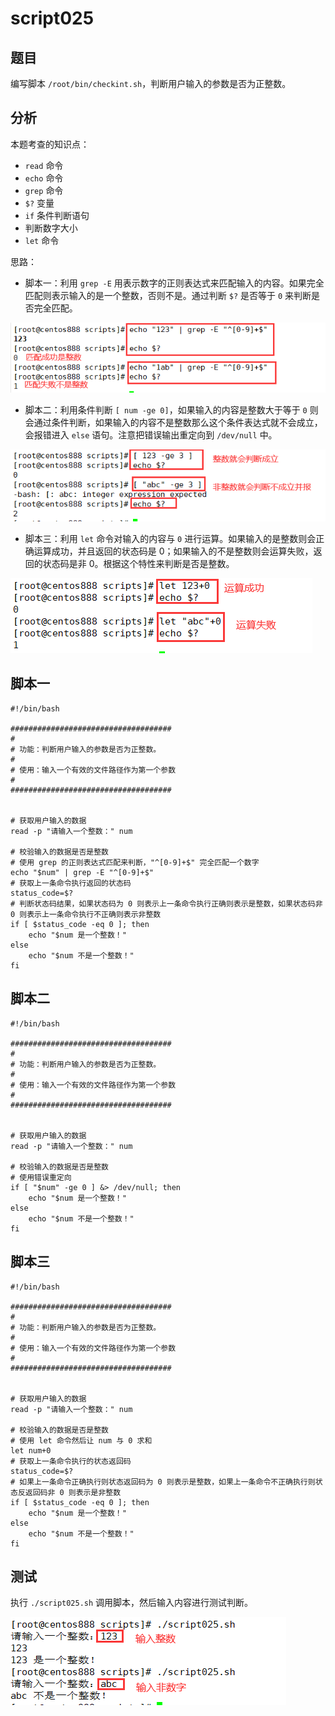 # script025 
## 题目

编写脚本 `/root/bin/checkint.sh`，判断用户输入的参数是否为正整数。





## 分析

本题考查的知识点：

- `read` 命令
- `echo` 命令
- `grep` 命令
- `$?` 变量
- `if` 条件判断语句
- 判断数字大小
- `let` 命令

思路：

- 脚本一：利用 `grep -E` 用表示数字的正则表达式来匹配输入的内容。如果完全匹配则表示输入的是一个整数，否则不是。通过判断 `$?` 是否等于 `0` 来判断是否完全匹配。



![image-20220601220458545](image-script025/image-20220601220458545.png)

- 脚本二：利用条件判断 `[ num -ge 0]`，如果输入的内容是整数大于等于 `0` 则会通过条件判断，如果输入的内容不是整数那么这个条件表达式就不会成立，会报错进入 `else` 语句。注意把错误输出重定向到 `/dev/null` 中。



![image-20220601220954005](image-script025/image-20220601220954005.png)

- 脚本三：利用 `let` 命令对输入的内容与 `0` 进行运算。如果输入的是整数则会正确运算成功，并且返回的状态码是 0；如果输入的不是整数则会运算失败，返回的状态码是非 0。根据这个特性来判断是否是整数。



![image-20220601221256513](image-script025/image-20220601221256513.png)





## 脚本一

```shell
#!/bin/bash

####################################
#
# 功能：判断用户输入的参数是否为正整数。
#
# 使用：输入一个有效的文件路径作为第一个参数
#
####################################


# 获取用户输入的数据
read -p "请输入一个整数：" num

# 校验输入的数据是否是整数
# 使用 grep 的正则表达式匹配来判断，"^[0-9]+$" 完全匹配一个数字
echo "$num" | grep -E "^[0-9]+$"
# 获取上一条命令执行返回的状态码
status_code=$?
# 判断状态码结果，如果状态码为 0 则表示上一条命令执行正确则表示是整数，如果状态码非 0 则表示上一条命令执行不正确则表示非整数
if [ $status_code -eq 0 ]; then
    echo "$num 是一个整数！"
else
    echo "$num 不是一个整数！"
fi
```





## 脚本二

```shell
#!/bin/bash

####################################
#
# 功能：判断用户输入的参数是否为正整数。
#
# 使用：输入一个有效的文件路径作为第一个参数
#
####################################


# 获取用户输入的数据
read -p "请输入一个整数：" num

# 校验输入的数据是否是整数
# 使用错误重定向
if [ "$num" -ge 0 ] &> /dev/null; then
    echo "$num 是一个整数！"
else
    echo "$num 不是一个整数！"
fi
```





## 脚本三

```shell
#!/bin/bash

####################################
#
# 功能：判断用户输入的参数是否为正整数。
#
# 使用：输入一个有效的文件路径作为第一个参数
#
####################################


# 获取用户输入的数据
read -p "请输入一个整数：" num

# 校验输入的数据是否是整数
# 使用 let 命令然后让 num 与 0 求和
let num+0
# 获取上一条命令执行的状态返回码
status_code=$?
# 如果上一条命令正确执行则状态返回码为 0 则表示是整数，如果上一条命令不正确执行则状态反返回码非 0 则表示是非整数
if [ $status_code -eq 0 ]; then
    echo "$num 是一个整数！"
else
    echo "$num 不是一个整数！"
fi
```





## 测试

执行 `./script025.sh` 调用脚本，然后输入内容进行测试判断。

![image-20220601215615041](image-script025/image-20220601215615041.png)

